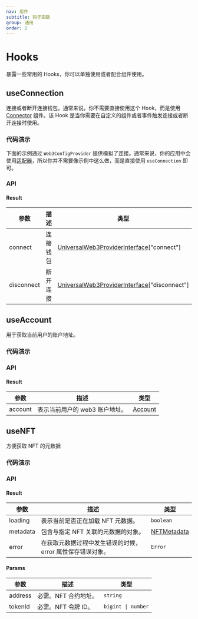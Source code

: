 ```yaml
---
nav: 组件
subtitle: 钩子函数
group: 通用
order: 2
---
```


# Hooks

暴露一些常用的 Hooks，你可以单独使用或者配合组件使用。

## useConnection

连接或者断开连接钱包，通常来说，你不需要直接使用这个 Hook，而是使用 [Connector](../connector/index.zh-CN.md) 组件。该 Hook 是当你需要在自定义的组件或者事件触发连接或者断开连接时使用。

### 代码演示

下面的示例通过 `Web3ConfigProvider` 提供模拟了连接。通常来说，你的应用中会使用[适配器](../../../../docs/guide/adapter.zh-CN.md)，所以你并不需要像示例中这么做，而是直接使用 `useConnection` 即可。

<code src="./demos/useConnection.tsx"></code>

### API

#### Result

| 参数 | 描述 | 类型 |
| --- | --- | --- |
| connect | 连接钱包 | [UniversalWeb3ProviderInterface](../types/index.zh-CN.md#universalweb3providerinterface)["connect"] |
| disconnect | 断开连接 | [UniversalWeb3ProviderInterface](../types/index.zh-CN.md#universalweb3providerinterface)["disconnect"] |

## useAccount

用于获取当前用户的账户地址。

### 代码演示

<code src="./demos/useAccount.tsx"></code>

### API

#### Result

| 参数    | 描述                           | 类型                                       |
| ------- | ------------------------------ | ------------------------------------------ |
| account | 表示当前用户的 web3 账户地址。 | [Account](../types/index.zh-CN.md#account) |

## useNFT

方便获取 NFT 的元数据

### 代码演示

<code src="./demos/useNFT.tsx"></code>

### API

#### Result

| 参数 | 描述 | 类型 |
| --- | --- | --- |
| loading | 表示当前是否正在加载 NFT 元数据。 | `boolean` |
| metadata | 包含与指定 NFT 关联的元数据的对象。 | [NFTMetadata](../types/index.zh-CN.md#nftmetadata) |
| error | 在获取元数据过程中发生错误的时候，error 属性保存错误对象。 | `Error` |

#### Params

| 参数    | 描述                 | 类型               |
| ------- | -------------------- | ------------------ |
| address | 必需。NFT 合约地址。 | `string`           |
| tokenId | 必需。NFT 令牌 ID。  | `bigint \| number` |
